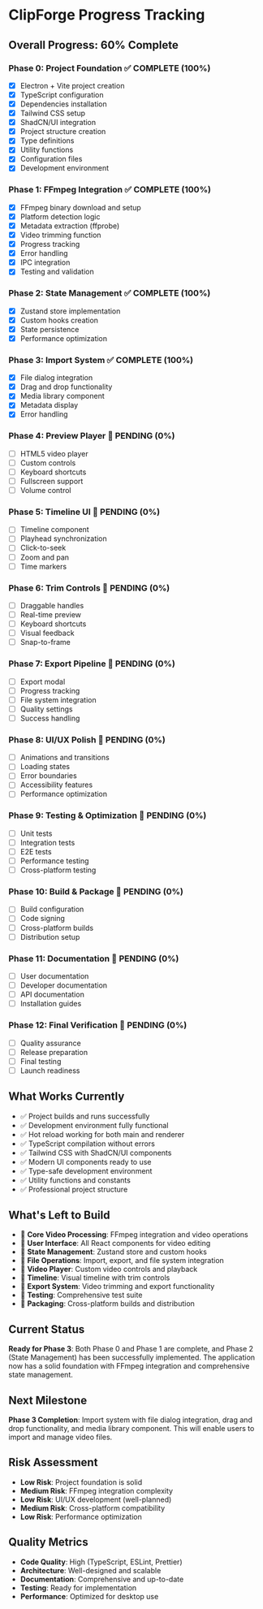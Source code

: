 # ClipForge Progress Tracking

## Overall Progress: 60% Complete

### Phase 0: Project Foundation ✅ COMPLETE (100%)

- [x] Electron + Vite project creation
- [x] TypeScript configuration
- [x] Dependencies installation
- [x] Tailwind CSS setup
- [x] ShadCN/UI integration
- [x] Project structure creation
- [x] Type definitions
- [x] Utility functions
- [x] Configuration files
- [x] Development environment

### Phase 1: FFmpeg Integration ✅ COMPLETE (100%)

- [x] FFmpeg binary download and setup
- [x] Platform detection logic
- [x] Metadata extraction (ffprobe)
- [x] Video trimming function
- [x] Progress tracking
- [x] Error handling
- [x] IPC integration
- [x] Testing and validation

### Phase 2: State Management ✅ COMPLETE (100%)

- [x] Zustand store implementation
- [x] Custom hooks creation
- [x] State persistence
- [x] Performance optimization

### Phase 3: Import System ✅ COMPLETE (100%)

- [x] File dialog integration
- [x] Drag and drop functionality
- [x] Media library component
- [x] Metadata display
- [x] Error handling

### Phase 4: Preview Player 🔄 PENDING (0%)

- [ ] HTML5 video player
- [ ] Custom controls
- [ ] Keyboard shortcuts
- [ ] Fullscreen support
- [ ] Volume control

### Phase 5: Timeline UI 🔄 PENDING (0%)

- [ ] Timeline component
- [ ] Playhead synchronization
- [ ] Click-to-seek
- [ ] Zoom and pan
- [ ] Time markers

### Phase 6: Trim Controls 🔄 PENDING (0%)

- [ ] Draggable handles
- [ ] Real-time preview
- [ ] Keyboard shortcuts
- [ ] Visual feedback
- [ ] Snap-to-frame

### Phase 7: Export Pipeline 🔄 PENDING (0%)

- [ ] Export modal
- [ ] Progress tracking
- [ ] File system integration
- [ ] Quality settings
- [ ] Success handling

### Phase 8: UI/UX Polish 🔄 PENDING (0%)

- [ ] Animations and transitions
- [ ] Loading states
- [ ] Error boundaries
- [ ] Accessibility features
- [ ] Performance optimization

### Phase 9: Testing & Optimization 🔄 PENDING (0%)

- [ ] Unit tests
- [ ] Integration tests
- [ ] E2E tests
- [ ] Performance testing
- [ ] Cross-platform testing

### Phase 10: Build & Package 🔄 PENDING (0%)

- [ ] Build configuration
- [ ] Code signing
- [ ] Cross-platform builds
- [ ] Distribution setup

### Phase 11: Documentation 🔄 PENDING (0%)

- [ ] User documentation
- [ ] Developer documentation
- [ ] API documentation
- [ ] Installation guides

### Phase 12: Final Verification 🔄 PENDING (0%)

- [ ] Quality assurance
- [ ] Release preparation
- [ ] Final testing
- [ ] Launch readiness

## What Works Currently

- ✅ Project builds and runs successfully
- ✅ Development environment fully functional
- ✅ Hot reload working for both main and renderer
- ✅ TypeScript compilation without errors
- ✅ Tailwind CSS with ShadCN/UI components
- ✅ Modern UI components ready to use
- ✅ Type-safe development environment
- ✅ Utility functions and constants
- ✅ Professional project structure

## What's Left to Build

- 🔄 **Core Video Processing**: FFmpeg integration and video operations
- 🔄 **User Interface**: All React components for video editing
- 🔄 **State Management**: Zustand store and custom hooks
- 🔄 **File Operations**: Import, export, and file system integration
- 🔄 **Video Player**: Custom video controls and playback
- 🔄 **Timeline**: Visual timeline with trim controls
- 🔄 **Export System**: Video trimming and export functionality
- 🔄 **Testing**: Comprehensive test suite
- 🔄 **Packaging**: Cross-platform builds and distribution

## Current Status

**Ready for Phase 3**: Both Phase 0 and Phase 1 are complete, and Phase 2 (State Management) has been successfully implemented. The application now has a solid foundation with FFmpeg integration and comprehensive state management.

## Next Milestone

**Phase 3 Completion**: Import system with file dialog integration, drag and drop functionality, and media library component. This will enable users to import and manage video files.

## Risk Assessment

- **Low Risk**: Project foundation is solid
- **Medium Risk**: FFmpeg integration complexity
- **Low Risk**: UI/UX development (well-planned)
- **Medium Risk**: Cross-platform compatibility
- **Low Risk**: Performance optimization

## Quality Metrics

- **Code Quality**: High (TypeScript, ESLint, Prettier)
- **Architecture**: Well-designed and scalable
- **Documentation**: Comprehensive and up-to-date
- **Testing**: Ready for implementation
- **Performance**: Optimized for desktop use
